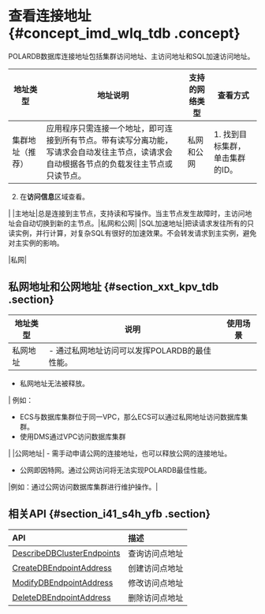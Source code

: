# 查看连接地址 {#concept_imd_wlq_tdb .concept}

POLARDB数据库连接地址包括集群访问地址、主访问地址和SQL加速访问地址。

|地址类型|地址说明|支持的网络类型|查看方式|
|----|----|-------|----|
|集群地址（推荐）|应用程序只需连接一个地址，即可连接到所有节点。带有读写分离功能，写请求会自动发往主节点，读请求会自动根据各节点的负载发往主节点或只读节点。|私网和公网| 1.  找到目标集群，单击集群的ID。
2.  在**访问信息**区域查看。

 |
|主地址|总是连接到主节点，支持读和写操作。当主节点发生故障时，主访问地址会自动切换到新的主节点。|私网和公网|
|SQL加速地址|把读请求发往所有的只读实例，并行计算，对复杂SQL有很好的加速效果。不会转发请求到主实例，避免对主实例的影响。

|私网|

## 私网地址和公网地址 {#section_xxt_kpv_tdb .section}

|地址类型|说明|使用场景|
|----|--|----|
|私网地址| -   通过私网地址访问可以发挥POLARDB的最佳性能。
-   私网地址无法被释放。

 | 例如：

 -   ECS与数据库集群位于同一VPC，那么ECS可以通过私网地址访问数据库集群。
-   使用DMS通过VPC访问数据库集群

 |
|公网地址| -   需手动申请公网的连接地址，也可以释放公网的连接地址。
-   公网即因特网。通过公网访问将无法实现POLARDB最佳性能。

 |例如：通过公网访问数据库集群进行维护操作。|

## 相关API {#section_i41_s4h_yfb .section}

|API|描述|
|:--|:-|
|[DescribeDBClusterEndpoints](cn.zh-CN/API参考/访问地址/DescribeDBClusterEndpoints.md#)|查询访问点地址|
|[CreateDBEndpointAddress](cn.zh-CN/API参考/访问地址/CreateDBEndpointAddress.md#)|创建访问点地址|
|[ModifyDBEndpointAddress](cn.zh-CN/API参考/访问地址/ModifyDBEndpointAddress.md#)|修改访问点地址|
|[DeleteDBEndpointAddress](cn.zh-CN/API参考/访问地址/DeleteDBEndpointAddress.md#)|删除访问点地址|

